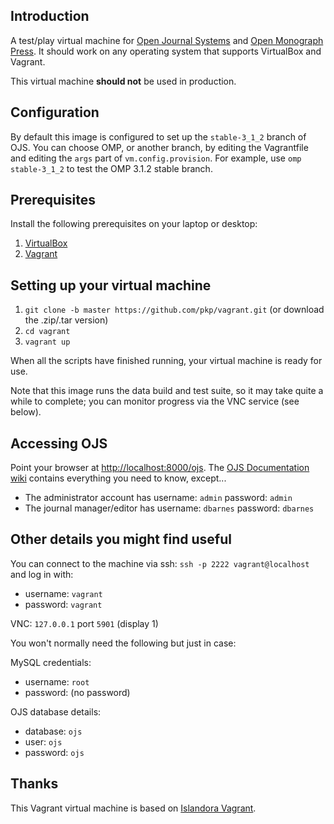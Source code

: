 ## Introduction

A test/play virtual machine for [Open Journal Systems](http://pkp.sfu.ca/ojs/)
and [Open Monograph Press](http://pkp.sfu.ca/omp). It should work on any
operating system that supports VirtualBox and Vagrant.

This virtual machine **should not** be used in production.

## Configuration

By default this image is configured to set up the `stable-3_1_2` branch of OJS.
You can choose OMP, or another branch, by editing the Vagrantfile and editing
the `args` part of `vm.config.provision`. For example, use `omp stable-3_1_2`
to test the OMP 3.1.2 stable branch.

## Prerequisites

Install the following prerequisites on your laptop or desktop:

1. [VirtualBox](https://www.virtualbox.org/)
2. [Vagrant](http://www.vagrantup.com/)

## Setting up your virtual machine

1. `git clone -b master https://github.com/pkp/vagrant.git` (or download the .zip/.tar version)
2. `cd vagrant`
3. `vagrant up`

When all the scripts have finished running, your virtual machine is ready for use.

Note that this image runs the data build and test suite, so it may take quite a while to complete; you can monitor progress via the VNC service (see below).

## Accessing OJS

Point your browser at [http://localhost:8000/ojs](http://localhost:8000/ojs). The [OJS Documentation wiki](https://pkp.sfu.ca/wiki/index.php?title=OJS_Documentation) contains everything you need to know, except...
* The administrator account has username: `admin` password: `admin`
* The journal manager/editor has username: `dbarnes` password: `dbarnes`

## Other details you might find useful

You can connect to the machine via ssh: `ssh -p 2222 vagrant@localhost` and log in with:
  - username: `vagrant`
  - password: `vagrant`

VNC: `127.0.0.1` port `5901` (display 1)

You won't normally need the following but just in case:

MySQL credentials:
  - username: `root`
  - password: (no password)

OJS database details:
  - database: `ojs`
  - user: `ojs`
  - password: `ojs`

## Thanks

This Vagrant virtual machine is based on [Islandora Vagrant](https://github.com/Islandora-Labs/islandora_vagrant).
